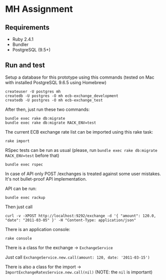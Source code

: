 # MH Assignment

## Requirements

- Ruby 2.4.1
- Bundler
- PostgreSQL (9.5+)

## Run and test

Setup a database for this prototype using this commands (tested on Mac with installed PostgreSQL 9.6.5 using Homebrew)

```
createuser -U postgres mh
createdb -U postgres -O mh ecb-exchange_development
createdb -U postgres -O mh ecb-exchange_test
```

After then, just run these two commands:

```
bundle exec rake db:migrate
bundle exec rake db:migrate RACK_ENV=test
```

The current ECB exchange rate list can be imported using this rake task:

```
rake import
```

RSpec tests can be run as usual (please, run `bundle exec rake db:migrate RACK_ENV=test` before that)

```
bundle exec rspec
```

In case of API only POST /exchanges is treated against some user mistakes. It's not bullet-proof API implementation.


API can be run:

```
bundle exec rackup
```

Then just call

```
curl -v -XPOST http://localhost:9292/exchange -d '{ "amount": 120.0, "date": "2011-03-05" }' -H "Content-Type: application/json"
```

There is an application console:

```
rake console
```

There is a class for the exchange -> `ExchangeService`

Just call `ExchangeService.new.call(amount: 120, date: '2011-03-15')`

There is also a class for the import -> `ImportExchangeRatesService.new.call(nil)` (NOTE: the `nil` is important)

